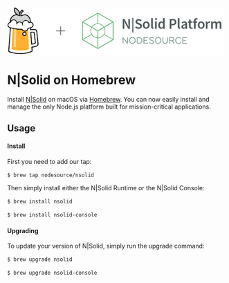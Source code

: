 ![N|Solid](/images/nsolid-homebrew.png)

# N|Solid on Homebrew

Install [N|Solid](https://nodesource.com/products/nsolid) on macOS via [Homebrew](https://brew.sh). You can now easily install and manage the only Node.js platform built for mission-critical applications.

## Usage

#### Install

First you need to add our tap:

```bash
$ brew tap nodesource/nsolid
```

Then simply install either the N|Solid Runtime or the N|Solid Console:

```bash
$ brew install nsolid
```

```bash
$ brew install nsolid-console
```

#### Upgrading

To update your version of N|Solid, simply run the upgrade command:

```bash
$ brew upgrade nsolid
```

```bash
$ brew upgrade nsolid-console
```
